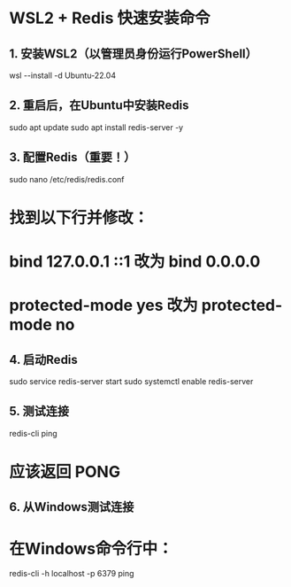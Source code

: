 # WSL2 + Redis 快速安装命令

## 1. 安装WSL2（以管理员身份运行PowerShell）
wsl --install -d Ubuntu-22.04

## 2. 重启后，在Ubuntu中安装Redis
sudo apt update
sudo apt install redis-server -y

## 3. 配置Redis（重要！）
sudo nano /etc/redis/redis.conf
# 找到以下行并修改：
# bind 127.0.0.1 ::1  改为  bind 0.0.0.0
# protected-mode yes  改为  protected-mode no

## 4. 启动Redis
sudo service redis-server start
sudo systemctl enable redis-server

## 5. 测试连接
redis-cli ping
# 应该返回 PONG

## 6. 从Windows测试连接
# 在Windows命令行中：
redis-cli -h localhost -p 6379 ping